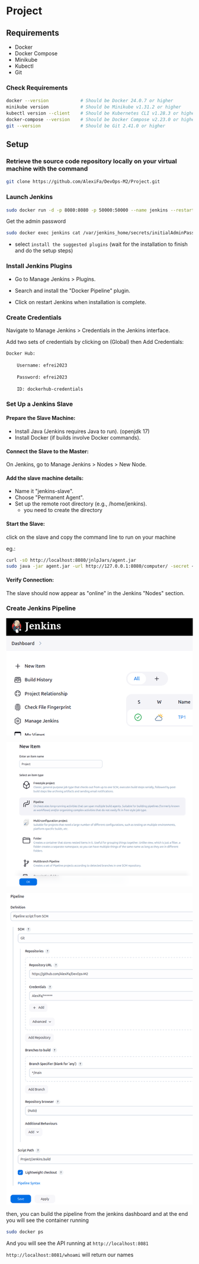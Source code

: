 # Project

## Requirements

- Docker
- Docker Compose
- Minikube
- Kubectl
- Git
  
### Check Requirements

```bash
docker --version            # Should be Docker 24.0.7 or higher
minikube version            # Should be Minikube v1.31.2 or higher
kubectl version --client    # Should be Kubernetes CLI v1.28.3 or higher
docker-compose --version    # Should be Docker Compose v2.23.0 or higher
git --version               # Should be Git 2.41.0 or higher
```

## Setup

### Retrieve the source code repository locally on your virtual machine with the command

```bash
git clone https://github.com/AlexiFa/DevOps-M2/Project.git
```

### Launch Jenkins

```bash
sudo docker run -d -p 8080:8080 -p 50000:50000 --name jenkins --restart unless-stopped jenkins/jenkins:lts-jdk17
```

Get the admin password

```bash
sudo docker exec jenkins cat /var/jenkins_home/secrets/initialAdminPassword
```

- select `install the suggested plugins` (wait for the installation to finish and do the setup steps)

### Install Jenkins Plugins <!-- TODO : check if it is enough -->

- Go to Manage Jenkins > Plugins.

- Search and install the "Docker Pipeline" plugin.

- Click on restart Jenkins when installation is complete.

### Create Credentials <!-- TOcheck -->

Navigate to Manage Jenkins > Credentials in the Jenkins interface.

Add two sets of credentials by clicking on (Global) then Add Credentials:

<!-- Git : https://github.com/AlexiFa/DevOps-M2/Project.git

		you can put your github username and password

        ID: github-credentials -->

	Docker Hub:

		Username: efrei2023

		Password: efrei2023

        ID: dockerhub-credentials

<!-- ### Create a network for docker infrastructure:

```bash
docker network create --driver bridge efrei
``` -->

### Set Up a Jenkins Slave

#### Prepare the Slave Machine:
  - Install Java (Jenkins requires Java to run). (openjdk 17)
  - Install Docker (if builds involve Docker commands).
  <!-- - Create a dedicated user for Jenkins. -->
  
#### Connect the Slave to the Master:
  On Jenkins, go to Manage Jenkins > Nodes > New Node.
#### Add the slave machine details:
  - Name it "jenkins-slave".
  - Choose "Permanent Agent".
  - Set up the remote root directory (e.g., /home/jenkins).
    - you need to create the directory
  <!-- - Add the machine's labels for job targeting. -->
  <!-- - Copy the "agent.jar" from the Jenkins master to the slave machine. -->

#### Start the Slave:

click on the slave and copy the command line to run on your machine

eg.:
```bash
curl -sO http://localhost:8080/jnlpJars/agent.jar
sudo java -jar agent.jar -url http://127.0.0.1:8080/computer/ -secret <SECRET_KEY privided> -name "jenkins-slave" -webSocket -workDir "/home/jenkins"
```

#### Verify Connection:

The slave should now appear as "online" in the Jenkins "Nodes" section.

### Create Jenkins Pipeline <!-- TODO : add arrows to the screenshots -->

![Jenkins new item](screen/1-jenkins-new-item.png)

![Jenkins new pipeline](screen/2-jenkins-new-pipeline.png)

![Jenkins pipeline configuration](screen/3-jenkins-configure-pipeline.png)

then, you can build the pipeline from the jenkins dashboard and at the end you will see the container running

```bash
sudo docker ps
```

And you will see the API running at `http://localhost:8081`

`http://localhost:8081/whoami` will return our names
